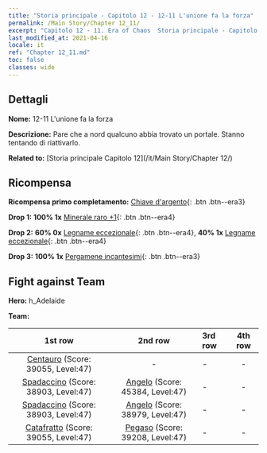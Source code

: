 ```yaml
---
title: "Storia principale - Capitolo 12 - 12-11 L'unione fa la forza"
permalink: /Main Story/Chapter 12_11/
excerpt: "Capitolo 12 - 11. Era of Chaos  Storia principale - Capitolo 12_11. 12-11 L'unione fa la forza"
last_modified_at: 2021-04-16
locale: it
ref: "Chapter 12_11.md"
toc: false
classes: wide
---
```


## Dettagli

 **Nome:** 12-11 L'unione fa la forza

 **Descrizione:** Pare che a nord qualcuno abbia trovato un portale. Stanno tentando di riattivarlo.

 **Related to:** [Storia principale Capitolo 12](/it/Main Story/Chapter 12/)

## Ricompensa

 **Ricompensa primo completamento:** [Chiave d'argento](/it/Items/con_693/){: .btn .btn--era3}

 **Drop 1:** **100% 1x** [Minerale raro +1](/it/Items/mat_40/){: .btn .btn--era4}

 **Drop 2:** **60% 0x** [Legname eccezionale](/it/Items/mat_34/){: .btn .btn--era4}, **40% 1x** [Legname eccezionale](/it/Items/mat_34/){: .btn .btn--era4}

 **Drop 3:** **100% 1x** [Pergamene incantesimi](/it/Items/con_694/){: .btn .btn--era3}


## Fight against Team
 **Hero:** h_Adelaide

 **Team:**


  | 1st row | 2nd row | 3rd row | 4th row |
  |:----:|:----:|:----|:----:|
  | [Centauro](/it/units/Centaur/) (Score: 39055, Level:47)  | - | - | - |
  | [Spadaccino](/it/units/Swordsman/) (Score: 38903, Level:47)  | [Angelo](/it/units/Angel/) (Score: 45384, Level:47)  | - | - |
  | [Spadaccino](/it/units/Swordsman/) (Score: 38903, Level:47)  | [Angelo](/it/units/Angel/) (Score: 38979, Level:47)  | - | - |
  | [Catafratto](/it/units/Cavalier/) (Score: 39055, Level:47)  | [Pegaso](/it/units/Pegasus/) (Score: 39208, Level:47)  | - | - |


